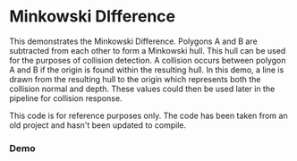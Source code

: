 # Minkowski DIfference #

This demonstrates the Minkowski Difference. Polygons A and B are subtracted from each other to form a Minkowski hull.
This hull can be used for the purposes of collision detection. A collision occurs between polygon A and B if the origin is found within the resulting hull.
In this demo, a line is drawn from the resulting hull to the origin which represents both the collision normal and depth. These values could then be used later in the pipeline for collision response.

This code is for reference purposes only. The code has been taken from an old project and hasn't been updated to compile.

### Demo ###
